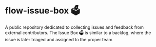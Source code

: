 # flow-issue-box 🗳️ 
A public repository dedicated to collecting issues and feedback from external contributors. The Issue Box 🗳️ is similar to a backlog, where the issue is later triaged and assigned to the proper team.
